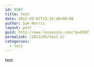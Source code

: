 ```yaml
---
id: 8307
title: test
date: 2012-05-07T19:16:48+00:00
author: Sam Morris
layout: post
guid: http://www.lessonsix.com/?p=8307
permalink: /2012/05/test-2/
categories:
  - test
---
```

test
